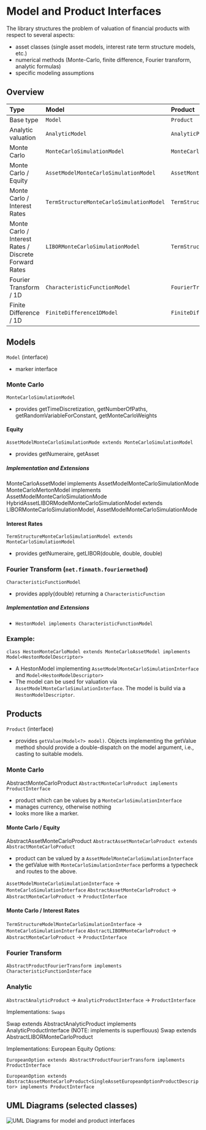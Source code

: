 # Model and Product Interfaces

The library structures the problem of valuation of financial products with respect to several aspects:

- asset classes (single asset models, interest rate term structure models, etc.)
- numerical methods (Monte-Carlo, finite difference, Fourier transform, analytic formulas)
- specific modeling assumptions 

## Overview

|Type                        |Model                                              |Product                            | 
|:---------------------------|:--------------------------------------------------|:----------------------------------| 
|Base type                   |``Model``                                          |``Product``                         |
|Analytic valuation          |``AnalyticModel``                                   |``AnalyticProduct``                 |
|Monte Carlo                 |``MonteCarloSimulationModel``                        |``MonteCarloProduct``                 |
|Monte Carlo / Equity        |``AssetModelMonteCarloSimulationModel``              |``AssetMonteCarloProduct`` |
|Monte Carlo / Interest Rates|``TermStructureMonteCarloSimulationModel``           |``TermStructureMonteCarloProduct`` |
|Monte Carlo / Interest Rates / Discrete Forward Rates|``LIBORMonteCarloSimulationModel``           |``TermStructureMonteCarloProduct`` |
|Fourier Transform / 1D      |``CharacteristicFunctionModel``                     |``FourierTransformProduct``|
|Finite Difference / 1D      |``FiniteDifference1DModel``                        |``FiniteDifference1DProduct``      |

## Models

`Model` (interface)

- marker interface

### Monte Carlo

`MonteCarloSimulationModel`

- provides getTimeDiscretization, getNumberOfPaths, getRandomVariableForConstant, getMonteCarloWeights

#### Equity

`AssetModelMonteCarloSimulationMode extends MonteCarloSimulationModel`

- provides getNumeraire, getAsset

##### Implementation and Extensions

MonteCarloAssetModel implements AssetModelMonteCarloSimulationMode
MonteCarloMertonModel implements AssetModelMonteCarloSimulationMode
HybridAssetLIBORModelMonteCarloSimulationModel extends LIBORMonteCarloSimulationModel, AssetModelMonteCarloSimulationMode

#### Interest Rates

`TermStructureMonteCarloSimulationModel extends MonteCarloSimulationModel`

- provides getNumeraire, getLIBOR(double, double, double)


### Fourier Transform (`net.finmath.fouriermethod`)

`CharacteristicFunctionModel`

- provides apply(double) returning a `CharacteristicFunction`

##### Implementation and Extensions

- ``HestonModel implements CharacteristicFunctionModel``


### Example:

``class HestonMonteCarloModel extends MonteCarloAssetModel implements Model<HestonModelDescriptor>``

- A HestonModel implementing ``AssetModelMonteCarloSimulationInterface`` and ``Model<HestonModelDescriptor>``
- The model can be used for valuation via ``AssetModelMonteCarloSimulationInterface``. The model is build via a ``HestonModelDescriptor``.


## Products

`Product` (interface)

- provides `getValue(Model<?> model)`.
  Objects implementing the getValue method should provide a double-dispatch on the model argument, i.e., casting to suitable models.

### Monte Carlo

AbstractMonteCarloProduct	``AbstractMonteCarloProduct implements ProductInterface``

- product which can be values by a ``MonteCarloSimulationInterface``
- manages currency, otherwise nothing
- looks more like a marker.

#### Monte Carlo / Equity

AbstractAssetMonteCarloProduct	``AbstractAssetMonteCarloProduct extends AbstractMonteCarloProduct``

- product can be valued by a ``AssetModelMonteCarloSimulationInterface``
- the getValue with ``MonteCarloSimulationInterface`` performs a typecheck and routes to the above.


``AssetModelMonteCarloSimulationInterface`` &rarr; ``MonteCarloSimulationInterface``
``AbstractAssetMonteCarloProduct`` &rarr; ``AbstractMonteCarloProduct`` &rarr; ``ProductInterface``

#### Monte Carlo / Interest Rates

``TermStructureModelMonteCarloSimulationInterface`` &rarr; ``MonteCarloSimulationInterface``
``AbstractLIBORMonteCarloProduct`` &rarr; ``AbstractMonteCarloProduct`` &rarr; ``ProductInterface``

### Fourier Transform
``AbstractProductFourierTransform implements CharacteristicFunctionInterface``


### Analytic

``AbstractAnalyticProduct`` &rarr; ``AnalyticProductInterface`` &rarr; ``ProductInterface``



Implementations: ``Swaps``

Swap extends AbstractAnalyticProduct implements AnalyticProductInterface (NOTE: implements is superflouus)
Swap extends AbstractLIBORMonteCarloProduct

Implementations: European Equity Options:

``EuropeanOption extends AbstractProductFourierTransform implements ProductInterface``

``EuropeanOption extends AbstractAssetMonteCarloProduct<SingleAssetEuropeanOptionProductDescriptor> implements ProductInterface``



## UML Diagrams (selected classes)

![UML Diagrams for model and product interfaces](modelandproductinterfaces.svg)

